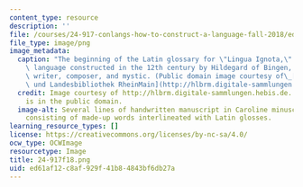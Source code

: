```yaml
---
content_type: resource
description: ''
file: /courses/24-917-conlangs-how-to-construct-a-language-fall-2018/ed61af12c8af929f41b84843bf6db27a_24-917f18.png
file_type: image/png
image_metadata:
  caption: "The beginning of the Latin glossary for \"Lingua Ignota,\" an artificial\
    \ language constructed in the 12th century by Hildegard of Bingen, a German abbess,\
    \ writer, composer, and mystic. (Public domain image courtesy of\_[Hochschul-\
    \ und Landesbibliothek RheinMain](http://hlbrm.digitale-sammlungen.hebis.de/handschriften-hlbrm/content/pageview/450555).)"
  credit: Image courtesy of http://hlbrm.digitale-sammlungen.hebis.de. This image
    is in the public domain.
  image-alt: Several lines of handwritten manuscript in Caroline minuscule script,
    consisting of made-up words interlineated with Latin glosses.
learning_resource_types: []
license: https://creativecommons.org/licenses/by-nc-sa/4.0/
ocw_type: OCWImage
resourcetype: Image
title: 24-917f18.png
uid: ed61af12-c8af-929f-41b8-4843bf6db27a
---
```


